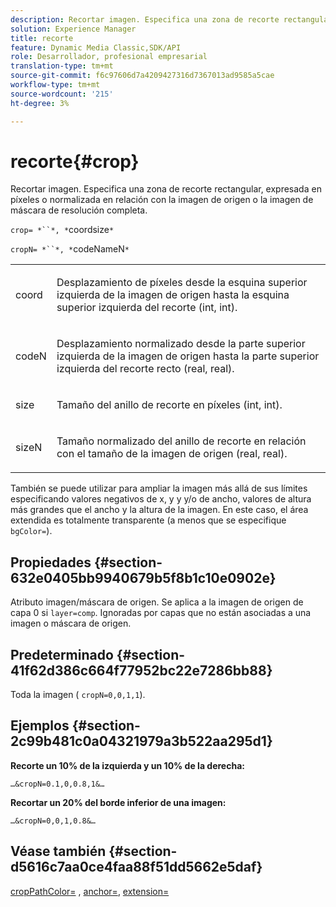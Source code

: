 ```yaml
---
description: Recortar imagen. Especifica una zona de recorte rectangular, expresada en píxeles o normalizada en relación con la imagen de origen o la imagen de máscara de resolución completa.
solution: Experience Manager
title: recorte
feature: Dynamic Media Classic,SDK/API
role: Desarrollador, profesional empresarial
translation-type: tm+mt
source-git-commit: f6c97606d7a4209427316d7367013ad9585a5cae
workflow-type: tm+mt
source-wordcount: '215'
ht-degree: 3%

---
```



# recorte{#crop}

Recortar imagen. Especifica una zona de recorte rectangular, expresada en píxeles o normalizada en relación con la imagen de origen o la imagen de máscara de resolución completa.

`crop= *``*, *`coordsize`*`

`cropN= *``*, *`codeNameN`*`

<table id="simpletable_472A9AD67AA64419B0877B0535F8B14A"> 
 <tr class="strow"> 
  <td class="stentry"> <p><span class="codeph"> <span class="varname"> coord</span></span> </p> </td> 
  <td class="stentry"> <p>Desplazamiento de píxeles desde la esquina superior izquierda de la imagen de origen hasta la esquina superior izquierda del recorte (int, int). </p></td> 
 </tr> 
 <tr class="strow"> 
  <td class="stentry"> <p><span class="codeph"> <span class="varname"> codeN</span></span> </p> </td> 
  <td class="stentry"> <p>Desplazamiento normalizado desde la parte superior izquierda de la imagen de origen hasta la parte superior izquierda del recorte recto (real, real). </p></td> 
 </tr> 
 <tr class="strow"> 
  <td class="stentry"> <p><span class="codeph"> <span class="varname"> size</span></span> </p></td> 
  <td class="stentry"> <p>Tamaño del anillo de recorte en píxeles (int, int). </p></td> 
 </tr> 
 <tr class="strow"> 
  <td class="stentry"> <p><span class="codeph"> <span class="varname"> sizeN</span></span> </p></td> 
  <td class="stentry"> <p>Tamaño normalizado del anillo de recorte en relación con el tamaño de la imagen de origen (real, real). </p></td> 
 </tr> 
</table>

También se puede utilizar para ampliar la imagen más allá de sus límites especificando valores negativos de x, y y y/o de ancho, valores de altura más grandes que el ancho y la altura de la imagen. En este caso, el área extendida es totalmente transparente (a menos que se especifique `bgColor=`).

## Propiedades {#section-632e0405bb9940679b5f8b1c10e0902e}

Atributo imagen/máscara de origen. Se aplica a la imagen de origen de capa 0 si `layer=comp`. Ignoradas por capas que no están asociadas a una imagen o máscara de origen.

## Predeterminado {#section-41f62d386c664f77952bc22e7286bb88}

Toda la imagen ( `cropN=0,0,1,1`).

## Ejemplos {#section-2c99b481c0a04321979a3b522aa295d1}

**Recorte un 10% de la izquierda y un 10% de la derecha:**

`…&cropN=0.1,0,0.8,1&…`

**Recortar un 20% del borde inferior de una imagen:**

`…&cropN=0,0,1,0.8&…`

## Véase también {#section-d5616c7aa0ce4faa88f51dd5662e5daf}

[](/help/aem-is-ir-api/is-api/http-ref/image-serving-api-ref/c-http-protocol-reference/c-command-reference/r-croppath.md) [cropPathColor=](../../../../../is-api/http-ref/image-serving-api-ref/c-http-protocol-reference/c-command-reference/r-bgcolor.md#reference-441371ba4ef54fe781887c5ae448f6ab) ,  [anchor=](../../../../../is-api/http-ref/image-serving-api-ref/c-http-protocol-reference/c-command-reference/r-anchor.md#reference-6661e548ab284b82828d8d94c8ddeb7c),  [extension=](../../../../../is-api/http-ref/image-serving-api-ref/c-http-protocol-reference/c-command-reference/r-extend.md#reference-7e9156beb285459d830e2d56782a74ac)
